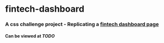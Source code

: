 # fintech-dashboard

### A css challenge project - Replicating a [fintech dashboard page](https://dribbble.com/shots/18528758-Fintech-dashboard-ui-concept)

#### Can be viewed at _TODO_
